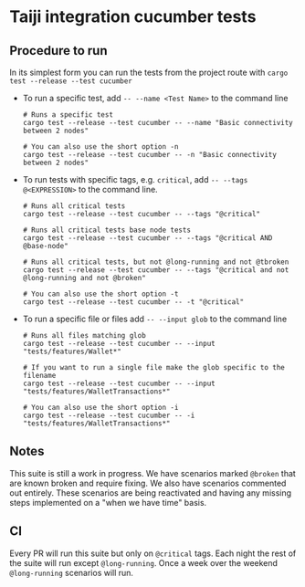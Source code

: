 # Taiji integration cucumber tests

## Procedure to run

In its simplest form you can run the tests from the project route with `cargo test --release --test cucumber`

- To run a specific test, add `-- --name <Test Name>` to the command line

  ```shell
  # Runs a specific test
  cargo test --release --test cucumber -- --name "Basic connectivity between 2 nodes"

  # You can also use the short option -n
  cargo test --release --test cucumber -- -n "Basic connectivity between 2 nodes"
  ```

- To run tests with specific tags, e.g. `critical`, add `-- --tags @<EXPRESSION>` to the command line.

  ```shell
  # Runs all critical tests
  cargo test --release --test cucumber -- --tags "@critical"

  # Runs all critical tests base node tests
  cargo test --release --test cucumber -- --tags "@critical AND @base-node"

  # Runs all critical tests, but not @long-running and not @tbroken
  cargo test --release --test cucumber -- --tags "@critical and not @long-running and not @broken"

  # You can also use the short option -t
  cargo test --release --test cucumber -- -t "@critical"
  ```

- To run a specific file or files add `-- --input glob` to the command line

  ```shell
  # Runs all files matching glob
  cargo test --release --test cucumber -- --input "tests/features/Wallet*"

  # If you want to run a single file make the glob specific to the filename
  cargo test --release --test cucumber -- --input "tests/features/WalletTransactions*"

  # You can also use the short option -i
  cargo test --release --test cucumber -- -i "tests/features/WalletTransactions*"
  ```

## Notes

This suite is still a work in progress. We have scenarios marked `@broken` that are known broken and require fixing.
We also have scenarios commented out entirely. These scenarios are being reactivated and having any missing steps implemented
on a "when we have time" basis.

## CI

Every PR will run this suite but only on `@critical` tags. Each night the rest of the suite will run except `@long-running`.
Once a week over the weekend `@long-running` scenarios will run.